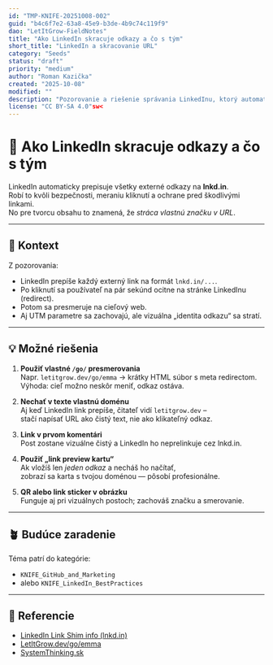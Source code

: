 ```yaml
---
id: "TMP-KNIFE-20251008-002"
guid: "b4c6f7e2-63a8-45e9-b3de-4b9c74c119f9"
dao: "LetItGrow-FieldNotes"
title: "Ako LinkedIn skracuje odkazy a čo s tým"
short_title: "LinkedIn a skracovanie URL"
category: "Seeds"
status: "draft"
priority: "medium"
author: "Roman Kazička"
created: "2025-10-08"
modified: ""
description: "Pozorovanie a riešenie správania LinkedInu, ktorý automaticky prepisuje všetky odkazy na lnkd.in – a ako si zachovať vlastný brand pomocou vlastného presmerovania (napr. /go/ alebo bit.ly)."
license: "CC BY-SA 4.0"sw<
---
```


# 🔗 Ako LinkedIn skracuje odkazy a čo s tým

LinkedIn automaticky prepisuje všetky externé odkazy na **lnkd.in**.  
Robí to kvôli bezpečnosti, meraniu kliknutí a ochrane pred škodlivými linkami.  
No pre tvorcu obsahu to znamená, že *stráca vlastnú značku v URL*.

---

## 🧭 Kontext
Z pozorovania:
- LinkedIn prepíše každý externý link na formát `lnkd.in/...`.
- Po kliknutí sa používateľ na pár sekúnd ocitne na stránke LinkedInu (redirect).
- Potom sa presmeruje na cieľový web.
- Aj UTM parametre sa zachovajú, ale vizuálna „identita odkazu“ sa stratí.

---

## 💡 Možné riešenia

1. **Použiť vlastné `/go/` presmerovania**  
   Napr. `letitgrow.dev/go/emma` → krátky HTML súbor s meta redirectom.  
   Výhoda: cieľ možno neskôr meniť, odkaz ostáva.

2. **Nechať v texte vlastnú doménu**  
   Aj keď LinkedIn link prepíše, čitateľ vidí `letitgrow.dev` –  
   stačí napísať URL ako čistý text, nie ako klikateľný odkaz.

3. **Link v prvom komentári**  
   Post zostane vizuálne čistý a LinkedIn ho neprelinkuje cez lnkd.in.

4. **Použiť „link preview kartu“**  
   Ak vložíš len *jeden odkaz* a necháš ho načítať,  
   zobrazí sa karta s tvojou doménou — pôsobí profesionálne.

5. **QR alebo link sticker v obrázku**  
   Funguje aj pri vizuálnych postoch; zachováš značku a smerovanie.

---

## 🪴 Budúce zaradenie
Téma patrí do kategórie:
- `KNIFE_GitHub_and_Marketing`
- alebo `KNIFE_LinkedIn_BestPractices`

---

## 🔗 Referencie
- [LinkedIn Link Shim info (lnkd.in)](https://www.linkedin.com/help/linkedin/answer/a1339113)
- [LetItGrow.dev/go/emma](https://letitgrow.dev/go/emma)
- [SystemThinking.sk](https://systemthinking.sk)